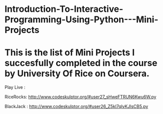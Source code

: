# Introduction-To-Interactive-Programming-Using-Python---Mini-Projects
# This is the list of Mini Projects I succesfully completed in the course by University Of Rice on Coursera.

Play Live : 

RiceRocks: http://www.codeskulptor.org/#user27_sHweFTRUN6Kwu6W.py

BlackJack : http://www.codeskulptor.org/#user26_Z5kl7qlvKJlsCB5.py

